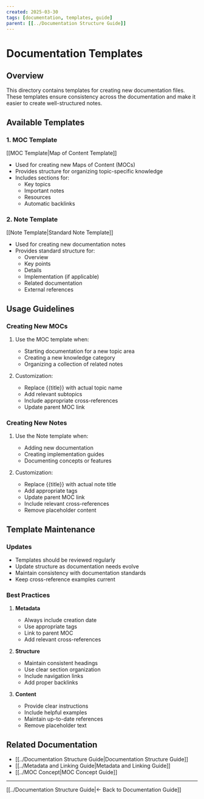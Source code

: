 ```yaml
---
created: 2025-03-30
tags: [documentation, templates, guide]
parent: [[../Documentation Structure Guide]]
---
```


# Documentation Templates

## Overview

This directory contains templates for creating new documentation files. These templates ensure consistency across the documentation and make it easier to create well-structured notes.

## Available Templates

### 1. MOC Template

[[MOC Template|Map of Content Template]]

- Used for creating new Maps of Content (MOCs)
- Provides structure for organizing topic-specific knowledge
- Includes sections for:
  - Key topics
  - Important notes
  - Resources
  - Automatic backlinks

### 2. Note Template

[[Note Template|Standard Note Template]]

- Used for creating new documentation notes
- Provides standard structure for:
  - Overview
  - Key points
  - Details
  - Implementation (if applicable)
  - Related documentation
  - External references

## Usage Guidelines

### Creating New MOCs

1. Use the MOC template when:

   - Starting documentation for a new topic area
   - Creating a new knowledge category
   - Organizing a collection of related notes

2. Customization:
   - Replace {{title}} with actual topic name
   - Add relevant subtopics
   - Include appropriate cross-references
   - Update parent MOC link

### Creating New Notes

1. Use the Note template when:

   - Adding new documentation
   - Creating implementation guides
   - Documenting concepts or features

2. Customization:
   - Replace {{title}} with actual note title
   - Add appropriate tags
   - Update parent MOC link
   - Include relevant cross-references
   - Remove placeholder content

## Template Maintenance

### Updates

- Templates should be reviewed regularly
- Update structure as documentation needs evolve
- Maintain consistency with documentation standards
- Keep cross-reference examples current

### Best Practices

1. **Metadata**

   - Always include creation date
   - Use appropriate tags
   - Link to parent MOC
   - Add relevant cross-references

2. **Structure**

   - Maintain consistent headings
   - Use clear section organization
   - Include navigation links
   - Add proper backlinks

3. **Content**
   - Provide clear instructions
   - Include helpful examples
   - Maintain up-to-date references
   - Remove placeholder text

## Related Documentation

- [[../Documentation Structure Guide|Documentation Structure Guide]]
- [[../Metadata and Linking Guide|Metadata and Linking Guide]]
- [[../MOC Concept|MOC Concept Guide]]

---

[[../Documentation Structure Guide|← Back to Documentation Guide]]
